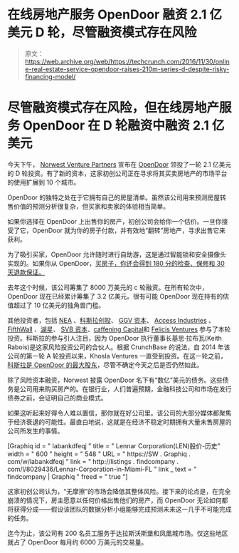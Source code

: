 # 在线房地产服务 OpenDoor 融资 2.1 亿美元 D 轮，尽管融资模式存在风险

> 原文：<https://web.archive.org/web/https://techcrunch.com/2016/11/30/online-real-estate-service-opendoor-raises-210m-series-d-despite-risky-financing-model/>

# 尽管融资模式存在风险，但在线房地产服务 OpenDoor 在 D 轮融资中融资 2.1 亿美元

今天下午， [Norwest Venture Partners](https://web.archive.org/web/20230316224833/https://www.crunchbase.com/organization/norwest-venture-partners#/entity) 宣布在 [OpenDoor](https://web.archive.org/web/20230316224833/https://www.opendoor.com/) 领投了一轮 2.1 亿美元的 D 轮投资。有了新的资本，这家初创公司正在寻求将其买卖房地产的市场平台的使用扩展到 10 个城市。

OpenDoor 的独特之处在于它拥有自己的房屋清单。虽然该公司用来预测房屋转售价值的预测分析很复杂，但买家和卖家的体验相当简单。

如果你选择在 OpenDoor 上出售你的房产，初创公司会给你一个估价。一旦你接受了它，OpenDoor 就为你的房子付款，并有效地“翻转”房地产，寻求出售它来获利。

为了吸引买家，OpenDoor 允许随时进行自助游，这是通过智能锁和安全摄像头实现的。如果你从 OpenDoor，[买房子，你还会得到 180 分的检查、保修和 30 天退款保证。](https://web.archive.org/web/20230316224833/https://techcrunch.com/2016/06/07/a-startup-that-pays-cash-to-buy-homes-now-offers-money-back-guarantee/)

去年这个时候，该公司筹集了 8000 万美元的 c 轮融资。在所有轮次中，OpenDoor 现在已经累计筹集了 3.2 亿美元。很有可能 OpenDoor 现在持有的估值超过了 10 亿美元的独角兽门槛。

其他投资者，包括 [NEA](https://web.archive.org/web/20230316224833/http://www.nea.com/) 、[科斯拉创投](https://web.archive.org/web/20230316224833/http://www.khoslaventures.com/)、 [GGV 资本](https://web.archive.org/web/20230316224833/http://www.ggvc.com/)、 [Access Industries](https://web.archive.org/web/20230316224833/http://www.accessindustries.com/) 、 [FifthWall](https://web.archive.org/web/20230316224833/http://fifthwall.vc/) 、[湖星](https://web.archive.org/web/20230316224833/http://www.lakestar.com/)、 [SVB 资本](https://web.archive.org/web/20230316224833/https://www.svb.com/)、[caffening Capital](https://web.archive.org/web/20230316224833/http://caffeinatedcapital.com/)和 [Felicis Ventures](https://web.archive.org/web/20230316224833/https://www.felicis.com/) 参与了本轮投资。科斯拉的参与引人注目，因为 OpenDoor 执行董事长基思·拉布瓦(Keith Rabois)是这家风险投资公司的合伙人。根据 CrunchBase 的说法，自 2014 年该公司的第一轮 A 轮投资以来，Khosla Ventures 一直受到投资。在这一轮之前，[科斯拉是 OpenDoor 的最大股东](https://web.archive.org/web/20230316224833/https://techcrunch.com/2016/06/07/a-startup-that-pays-cash-to-buy-homes-now-offers-money-back-guarantee/)，尽管不确定今天之后是否仍然如此。

除了风险资本融资，Norwest 披露 OpenDoor 名下有“数亿”美元的债务。这些债务是公司用来购买房产的。在银行业，人们普遍预期，金融科技公司和市场在发行债券之前，会证明自己的商业模式。

如果这听起来好得令人难以置信，那你就在好公司里。该公司的大部分媒体都聚焦于经济衰退的可能性。最直白地说，这就是在经济不稳定时期拥有大量未售房屋的公司所发生的事情。

[Graphiq id = " labankdfeqj " title = " Lennar Corporation(LEN)股价-历史" width = " 600 " height = " 548 " URL = " https://SW . Graphiq . com/w/labankdfeqj " link = " http://listings . findcompany . com/l/8029436/Lennar-Corporation-in-Miami-FL " link _ text = " findcompany | Graphiq " freed = " true "]

这家初创公司认为，“无摩擦”的市场会降低其整体风险。接下来的论点是，在完全崩溃的情况下，房主愿意以任何价格出售他们的房产，而 OpenDoor 无论如何都将获得分成——假设该团队的数据分析小组能够完成预测未来这一几乎不可能完成的任务。

迄今为止，该公司有 200 名员工服务于达拉斯沃斯堡和凤凰城市场。仅这些地区就占了 OpenDoor 每月约 6000 万美元的交易量。